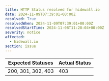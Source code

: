 ```yaml
---
title: HTTP Status resolved for hidewall.io
date: 2024-11-09T07:39:01+00:00Z
resolved: True
resolvedWhen: 2024-11-09T07:39:01+00:00Z
resolvedStartTime: 2024-11-08T11:28:04+00:00Z
severity: notice
affected:
  - hidewall.io
section: issue
---
```


| Expected Statuses | Actual Status  |
|-------------------|----------------|
| 200, 301, 302, 403 | 403 |
